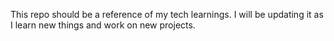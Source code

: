 This repo should be a reference of my tech learnings. I will be updating it as I learn new things and work on new projects.
